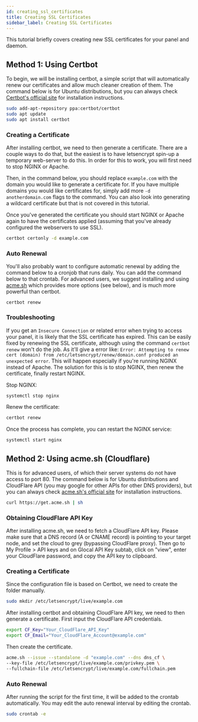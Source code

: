 ```yaml
---
id: creating_ssl_certificates
title: Creating SSL Certificates
sidebar_label: Creating SSL Certificates
---
```


This tutorial briefly covers creating new SSL certificates for your panel and daemon.

## Method 1: Using Certbot

To begin, we will be installing certbot, a simple script that will automatically renew our certificates and allow much
cleaner creation of them. The command below is for Ubuntu distributions, but you can always check [Certbot's official
site](https://certbot.eff.org/) for installation instructions.

```bash
sudo add-apt-repository ppa:certbot/certbot
sudo apt update
sudo apt install certbot
```

### Creating a Certificate

After installing certbot, we need to then generate a certificate. There are a couple ways to do that, but the
easiest is to have letsencrypt spin-up a temporary web-server to do this. In order for this to work, you will
first need to stop NGINX or Apache.

Then, in the command below, you should replace `example.com` with the domain you would like to generate a certificate
for. If you have multiple domains you would like certificates for, simply add more `-d anotherdomain.com` flags to the
command. You can also look into generating a wildcard certificate but that is not covered in this tutorial.

Once you've generated the certificate you should start NGINX or Apache again to have the certificates applied (assuming
that you've already configured the webservers to use SSL).

```bash
certbot certonly -d example.com
```

### Auto Renewal

You'll also probably want to configure automatic renewal by adding the command below to a cronjob that runs daily.
You can add the command below to that crontab. For advanced users, we suggest installing and using [acme.sh](https://acme.sh)
which provides more options (see below), and is much more powerful than certbot.

```text
certbot renew
```

### Troubleshooting

If you get an `Insecure Connection` or related error when trying to access your panel, it is likely that the SSL certificate has expired.
This can be easily fixed by renewing the SSL certificate, although using the command `certbot renew` won't do the job. As it'll give a error like: `Error: Attempting to renew cert (domain) from /etc/letsencrypt/renew/domain.conf produced an unexpected error`.
This will happen especially if you're running NGINX instead of Apache. The solution for this is to stop NGINX, then renew the certificate, finally restart NGINX.

Stop NGINX:

```bash
systemctl stop nginx
```

Renew the certificate:

```bash
certbot renew
```

Once the process has complete, you can restart the NGINX service:

```bash
systemctl start nginx
```

## Method 2: Using acme.sh (Cloudflare)

This is for advanced users, of which their server systems do not have access to port 80. The command below is for Ubuntu distributions and CloudFlare API (you may google for other APIs for other DNS providers), but you can always check [acme.sh's official site](https://github.com/Neilpang/acme.sh) for installation instructions.

```bash
curl https://get.acme.sh | sh
```

### Obtaining CloudFlare API Key

After installing acme.sh, we need to fetch a CloudFlare API key. Please make sure that a DNS record (A or CNAME record) is pointing to your target node, and set the cloud to grey (bypassing CloudFlare proxy). Then go to My Profile > API keys and on Glocal API Key subtab, click on "view", enter your CloudFlare password, and copy the API key to clipboard.

### Creating a Certificate

Since the configuration file is based on Certbot, we need to create the folder manually.

```bash
sudo mkdir /etc/letsencrypt/live/example.com
```

After installing certbot and obtaining CloudFlare API key, we need to then generate a certificate. First input the CloudFlare API credentials.

```bash
export CF_Key="Your_CloudFlare_API_Key"
export CF_Email="Your_CloudFlare_Account@example.com"
```

Then create the certificate.

```bash
acme.sh --issue --standalone -d "example.com" --dns dns_cf \
--key-file /etc/letsencrypt/live/example.com/privkey.pem \
--fullchain-file /etc/letsencrypt/live/example.com/fullchain.pem
```

### Auto Renewal

After running the script for the first time, it will be added to the crontab automatically. You may edit the auto renewal interval by editing the crontab.

```bash
sudo crontab -e
```
